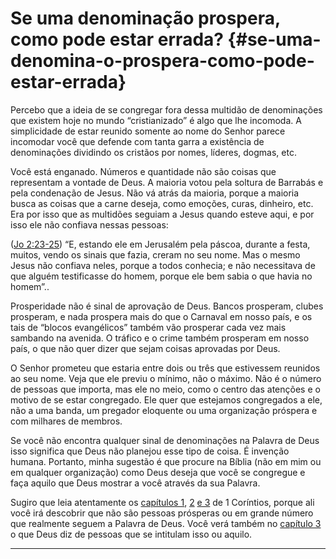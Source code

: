 # Se uma denominação prospera, como pode estar errada? {#se-uma-denomina-o-prospera-como-pode-estar-errada}

Percebo que a ideia de se congregar fora dessa multidão de denominações que existem hoje no mundo “cristianizado” é algo que lhe incomoda. A simplicidade de estar reunido somente ao nome do Senhor parece incomodar você que defende com tanta garra a existência de denominações dividindo os cristãos por nomes, líderes, dogmas, etc.

Você está enganado. Números e quantidade não são coisas que representam a vontade de Deus. A maioria votou pela soltura de Barrabás e pela condenação de Jesus. Não vá atrás da maioria, porque a maioria busca as coisas que a carne deseja, como emoções, curas, dinheiro, etc. Era por isso que as multidões seguiam a Jesus quando esteve aqui, e por isso ele não confiava nessas pessoas:

([Jo 2:23-25](http://bibliaonline.com.br/acf/jo/2/23-25)) “E, estando ele em Jerusalém pela páscoa, durante a festa, muitos, vendo os sinais que fazia, creram no seu nome. Mas o mesmo Jesus não confiava neles, porque a todos conhecia; e não necessitava de que alguém testificasse do homem, porque ele bem sabia o que havia no homem”..

Prosperidade não é sinal de aprovação de Deus. Bancos prosperam, clubes prosperam, e nada prospera mais do que o Carnaval em nosso país, e os tais de “blocos evangélicos” também vão prosperar cada vez mais sambando na avenida. O tráfico e o crime também prosperam em nosso país, o que não quer dizer que sejam coisas aprovadas por Deus.

O Senhor prometeu que estaria entre dois ou três que estivessem reunidos ao seu nome. Veja que ele previu o mínimo, não o máximo. Não é o número de pessoas que importa, mas ele no meio, como o centro das atenções e o motivo de se estar congregado. Ele quer que estejamos congregados a ele, não a uma banda, um pregador eloquente ou uma organização próspera e com milhares de membros.

Se você não encontra qualquer sinal de denominações na Palavra de Deus isso significa que Deus não planejou esse tipo de coisa. É invenção humana. Portanto, minha sugestão é que procure na Bíblia (não em mim ou em qualquer organização) como Deus deseja que você se congregue e faça aquilo que Deus mostrar a você através da sua Palavra.

Sugiro que leia atentamente os [capítulos 1](http://bibliaonline.com.br/acf/1co/1), [2](http://bibliaonline.com.br/acf/1co/2) [e 3](http://bibliaonline.com.br/acf/1co/3) de 1 Coríntios, porque ali você irá descobrir que não são pessoas prósperas ou em grande número que realmente seguem a Palavra de Deus. Você verá também no [capítulo 3](http://bibliaonline.com.br/acf/1co/3) o que Deus diz de pessoas que se intitulam isso ou aquilo.

*****